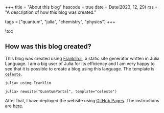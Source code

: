 +++
title = "About this blog"
hascode = true
date = Date(2023, 12, 29)
rss = "A description of how this blog was created."

tags = ["quantum", "julia", "chemistry", "physics"]
+++

\toc

## How was this blog created?

This blog was created using [Franklin.jl](https://franklinjl.org), a static site generator written in Julia Language. I am a big user of Julia for its efficiency and I am very happy to see that it is possible to create a blog using this language. The template is [`celeste`](https://tlienart.github.io/FranklinTemplates.jl/templates/celeste/index.html).

```julia-repl
julia> using Franklin

julia> newsite("QuantumPortal", template="celeste")
```

After that, I have deployed the website using [GitHub Pages](https://pages.github.com/). The instructions are [here](https://franklinjl.org/workflow/deploy/#deploying_your_website).